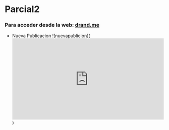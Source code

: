 # Parcial2

### Para acceder desde la web: [drand.me](https://drand.me/inicio) 


* Nueva Publicacion
![nuevapublicion](<div style='position:relative;padding-bottom:54%'><iframe src='https://gfycat.com/ifr/AdorableAngryAidi' frameborder='0' scrolling='no' width='100%' height='100%' style='position:absolute;top:0;left:0' allowfullscreen></iframe></div>)

